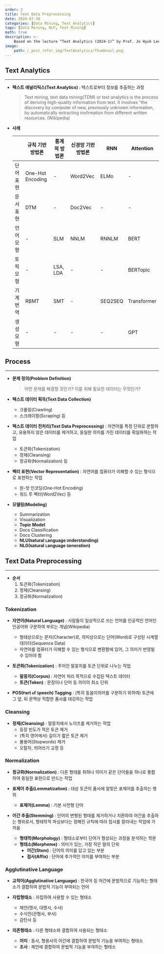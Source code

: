 ```yaml
---
order: 2
title: Text Data Preprocessing
date: 2024-07-30
categories: [Data Mining, Text Analytics]
tags: [Data Mining, NLP, Text Mining]
math: true
description: >-
    Based on the lecture “Text Analytics (2024-1)” by Prof. Je Hyuk Lee, Dept. of Data Science, The Grad. School, Kookmin Univ.
image:
    path: /_post_refer_img/TextAnalytics/Thumbnail.png
---
```


## Text Analytics
-----

- **텍스트 애널리틱스(Text Analytics)** : 텍스트로부터 정보를 추출하는 과정

    > Text mining, text data mining(TDM) or text analytics is the process of deriving high-quality information from text. It involves "the discovery by computer of new, previously unknown information, by automatically extracting inofrmation from different written resources. (Wikipedia)

- **사례**

    | | 규칙 기반 방법론 | 통계적 방법론 | 신경망 기반 방법론 | RNN | Attention |
    |---|---|---|---|---|---|
    | 단어 표현 | One-Hot Encoding | - | Word2Vec | ELMo | - |
    | 문서 표현 | DTM | - | Doc2Vec | - | - |
    | 언어 모형 | - | SLM | NNLM | RNNLM | BERT |
    | 토픽 모형 | - | LSA, LDA | - | - | BERTopic |
    | 기계 번역 | RBMT | SMT | - | SEQ2SEQ | Transformer |
    | 생성 모형 | - | - | - | - | GPT |

## Process
-----

- **문제 정의(Problem Definition)**

    > 어떤 문제를 해결할 것인가? 이를 위해 필요한 데이터는 무엇인가?

- **텍스트 데이터 획득(Text Data Collection)**
    - 크롤링(Crawling)
    - 스크래이핑(Scraping) 등

- **텍스트 데이터 전처리(Text Data Preprocessing)** : 자연어를 특정 단위로 분할하고, 유용하지 않은 데이터를 제거하고, 동일한 의미를 가진 데이터를 획일화하는 작업
    - 토큰화(Tokenization)
    - 정제(Cleansing)
    - 정규화(Normalization) 등

- **벡터 표현(Vector Representation)** : 자연어를 컴퓨터가 이해할 수 있는 형식으로 표현하는 작업
    - 원-핫 인코딩(One-Hot Encoding)
    - 워드 투 벡터(Word2Vec) 등

- **모델링(Modeling)**
    - Summarization
    - Visualization
    - **Topic Model**
    - Docs Classification
    - Docs Clustering
    - **NLU(`N`atural `L`anguage `U`nderstanding)**
    - **NLG(`N`atural `L`anguage `G`eneration)**

## Text Data Preprocessing
-----

- **순서**
    1. 토큰화(Tokenization)
    2. 정제(Cleansing)
    3. 정규화(Normalization)

### Tokenization

- **자연어(Natural Language)** : 사람들이 일상적으로 쓰는 언어를 인공적인 언어인 인공어와 구분하여 부르는 개념(Wikipedia)
    - 형태상으로는 문자(Character)로, 의미상으로는 단어(Word)로 구성된 시계열 데이터(Sequence Data)
    - 자연어를 컴퓨터가 이해할 수 있는 형식으로 변환함에 있어, 그 의미가 반영될 수 있어야 함

- **토큰화(Tokenization)** : 주어진 말뭉치를 토큰 단위로 나누는 작업
    - **말뭉치(Corpus)** : 자연어 처리 목적으로 수집된 텍스트 데이터
    - **토큰(Token)** : 문장이나 단어 등 의미의 최소 단위

- **POS(`P`art `o`f `S`peech) Tagging** : (특히 동음이의어를 구분하기 위하여) 토큰에 그 앞, 뒤 문맥상 적합한 품사를 태깅하는 작업

### Cleansing

- **정제(Cleansing)** : 말뭉치에서 노이즈를 제거하는 작업
    - 등장 빈도가 적은 토큰 제거
    - (특히 영어에서) 길이가 짧은 토큰 제거
    - 불용어(Stopwords) 제거
    - 오탈자, 띄어쓰기 교정 등

### Normalization

- **정규화(Normalization)** : 다른 형태를 취하나 의미가 같은 단어들을 하나로 통합하여 동일한 표현으로 만드는 작업

- **표제어 추출(Lemmatization)** : 대상 토큰의 품사에 알맞은 표제어를 추출하는 행위
    - **표제어(Lemma)** : 기본 사전형 단어

- **어간 추출(Stemming)** : 단어의 변형된 형태를 제거하거나 치환하여 어간을 추출하는 행위로서, 형태학적 파싱보다는 정해진 규칙에 따라 접사를 잘라내는 작업에 가까움
    - **형태학(Morphology)** : 형태소로부터 단어가 형성되는 과정을 분석하는 학문
    - **형태소(Morpheme)** : 의미가 있는, 가장 작은 말의 단위
        - **어간(Stem)** : 단어의 의미를 담고 있는 부분
        - **접사(Affix)** : 단어에 추가적인 의미를 부여하는 부분

### Agglutinative Language

- **교착어(Agglutinative Language)** : 한국어 등 어간에 문법적으로 기능하는 형태소가 결합하여 문법적 기능이 부여되는 언어

- **자립형태소** : 자립하여 사용할 수 있는 형태소
    - 체언(명사, 대명사, 수사)
    - 수식언(관형사, 부사)
    - 감탄사 등

- **의존형태소** : 다른 형태소와 결합하여 사용되는 형태소
    - **어미** : 동사, 형용사의 어간에 결합하여 문법적 기능을 부여하는 형태소
    - **조사** : 체언에 결합하여 문법적 기능을 부여하는 형태소